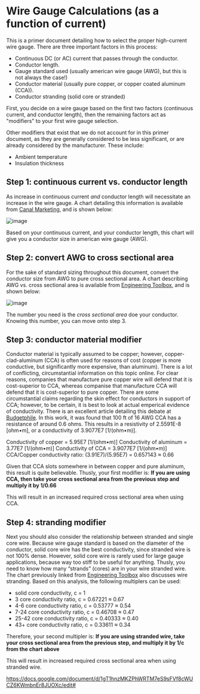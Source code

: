 # Wire Gauge Calculations (as a function of current)

This is a primer document detailing how to select the proper high-current wire gauge.  There are three important factors in this process:

 - Continuous DC (or AC) current that passes through the conductor.
 - Conductor length.
 - Gauge standard used (usually american wire gauge (AWG), but this is not always the case!)
 - Conductor material (usually pure copper, or copper coated aluminum (CCA)).
 - Conductor stranding (solid core or stranded)

First, you decide on a wire gauge based on the first two factors (continuous current, and conductor length), then the remaining factors act as "modifiers" to your first wire gauge selection.  

Other modifiers that exist that we do not account for in this primer document, as they are generally considered to be less significant, or are already considered by the manufacturer.  These include:

 - Ambient temperature
 - Insulation thickness

## Step 1: continuous current vs. conductor length

As increase in continuous current *and* conductor length will necessitate an increase in the wire gauge.  A chart detailing this information is available from [Canal Marketing](http://canalmarketing.info/copper-wire-load-chart-images#), and is shown below:

![image](https://github.com/riplaboratory/Kanaloa/blob/master/PrimerDocuments/WireGageCalculations/Images/WireLengthVsAmperage.jpg)

Based on your continuous current, and your conductor length, this chart will give you a conductor size in american wire gauge (AWG).  

## Step 2: convert AWG to cross sectional area

For the sake of standard sizing throughout this document, convert the conductor size from AWG to pure cross sectional area.  A chart describing AWG vs. cross sectional area is available from [Engineering Toolbox](https://www.engineeringtoolbox.com/wire-gauges-d_419.html), and is shown below:

![image](https://github.com/riplaboratory/Kanaloa/blob/master/PrimerDocuments/WireGageCalculations/Images/AwgChart.PNG)

The number you need is the _cross sectional area_ doe your conductor.  Knowing this number, you can move onto step 3.

## Step 3: conductor material modifier

Conductor material is typically assumed to be copper; however, copper-clad-aluminum (CCA) is often used for reasons of cost (copper is more conductive, but significantly more expensive, than aluminum).  There is a lot of conflicting, circumstantial information on this topic online.  For clear reasons, companies that manufacture pure copper wire will defend that it is cost-superior to CCA, whereas companise that manufacture CCA will defend that it is cost-superior to pure copper.  There are some circumstantial claims regarding the skin effect for conductors in support of CCA; however, to be certain, it is best to look at actual emperical evidence of conductivity.  There is an excellent article detailing this debate at [Budgetphile](http://www.budgetphile.com/2013/11/budget-wiring-reality-of-copper-clad.html).  In this work, it was found that 100 ft of 16 AWG CCA has a resistance of around 0.6 ohms.  This results in a resistivity of 2.5591E-8 [ohm•m], or a conductivity of 3.9077E7 [1/(ohm•m)].

Conductivity of copper = 5.95E7 [1/(ohm•m)]
Conductivity of aluminum = 3.77E7 [1/(ohm•m)]
Conductivity of CCA = 3.9077E7 [1/(ohm•m)]
CCA/Copper conductivity ratio: (3.91E7)/(5.95E7) = 0.657143 ≈ 0.66

Given that CCA slots somewhere in between copper and pure aluminum, this result is quite believable.  Thusly, your first modifier is: **If you are using CCA, then take your cross sectional area from the previous step and multiply it by 1/0.66**

This will result in an increased required cross sectional area when using CCA.

## Step 4: stranding modifier

Next you should also consider the relationship between stranded and single core wire.  Because wire gauge standard is based on the diameter of the conductor, solid core wire has the best conductivity, since stranded wire is not 100% dense.  However, solid core wire is rarely used for large gauge applications, because way too stiff to be useful for anything.  Thusly, you need to know how many “strands” (cores) are in your wire stranded wire.  The chart previously linked from [Engineering Toolbox](https://www.engineeringtoolbox.com/wire-gauges-d_419.html) also discusses wire stranding.  Based on this analysis, the following multiplers can be used:

 - solid core conductivity, c = 1
 - 3 core conductivity ratio, c = 0.67221 ≈ 0.67
 - 4-6 core conductivity ratio, c = 0.53777 ≈ 0.54
 - 7-24 core conductivity ratio, c = 0.46708 ≈ 0.47
 - 25-42 core conductivity ratio, c = 0.40333 ≈ 0.40
 - 43+ core conductivity ratio, c = 0.33611 ≈ 0.34

Therefore, your second multipler is: **If you are using stranded wire, take your cross sectional area from the previous step, and multiply it by 1/c from the chart above**

This will result in increased required cross sectional area when using stranded wire. 

https://docs.google.com/document/d/1gT1hnzMKZPhWRTM7eS9sFVf8cWUCZ6KWmbnEr8JUOXc/edit#
